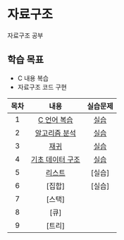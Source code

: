 # 자료구조
자료구조 공부

## 학습 목표
- C 내용 복습
- 자료구조 코드 구현

| 목차 | 내용 | 실습문제 |
|:---:|:---:|:---:|
| 1 |  [C 언어 복습](https://github.com/kyeong-hyeok/Study/tree/main/%EC%9E%90%EB%A3%8C%EA%B5%AC%EC%A1%B0/C%20%EC%96%B8%EC%96%B4%20%EB%B3%B5%EC%8A%B5) | [실습](https://github.com/kyeong-hyeok/Study/blob/main/%EC%9E%90%EB%A3%8C%EA%B5%AC%EC%A1%B0/C%20%EC%96%B8%EC%96%B4%20%EB%B3%B5%EC%8A%B5/C%20%EC%96%B8%EC%96%B4%20%EB%B3%B5%EC%8A%B5%20%EC%8B%A4%EC%8A%B5%20%EB%AC%B8%EC%A0%9C.pdf) |
| 2 | [알고리즘 분석](https://github.com/kyeong-hyeok/Study/tree/main/%EC%9E%90%EB%A3%8C%EA%B5%AC%EC%A1%B0/%EC%95%8C%EA%B3%A0%EB%A6%AC%EC%A6%98%20%EB%B6%84%EC%84%9D) | [실습](https://github.com/kyeong-hyeok/Study/blob/main/%EC%9E%90%EB%A3%8C%EA%B5%AC%EC%A1%B0/%EC%95%8C%EA%B3%A0%EB%A6%AC%EC%A6%98%20%EB%B6%84%EC%84%9D/%EC%95%8C%EA%B3%A0%EB%A6%AC%EC%A6%98%20%EB%B6%84%EC%84%9D%20%EC%8B%A4%EC%8A%B5%20%EB%AC%B8%EC%A0%9C.pdf) |
| 3 | [재귀](https://github.com/kyeong-hyeok/Study/tree/main/%EC%9E%90%EB%A3%8C%EA%B5%AC%EC%A1%B0/%EC%9E%AC%EA%B7%80) | [실습](https://github.com/kyeong-hyeok/Study/blob/main/%EC%9E%90%EB%A3%8C%EA%B5%AC%EC%A1%B0/%EC%9E%AC%EA%B7%80/%EC%9E%AC%EA%B7%80%20%EC%8B%A4%EC%8A%B5%20%EB%AC%B8%EC%A0%9C.pdf) |
| 4 | [기초 데이터 구조](https://github.com/kyeong-hyeok/Study/tree/main/%EC%9E%90%EB%A3%8C%EA%B5%AC%EC%A1%B0/%EA%B8%B0%EC%B4%88%20%EB%8D%B0%EC%9D%B4%ED%84%B0%20%EA%B5%AC%EC%A1%B0%20-%20%EB%B0%B0%EC%97%B4) | [실습](https://github.com/kyeong-hyeok/Study/blob/main/%EC%9E%90%EB%A3%8C%EA%B5%AC%EC%A1%B0/%EA%B8%B0%EC%B4%88%20%EB%8D%B0%EC%9D%B4%ED%84%B0%20%EA%B5%AC%EC%A1%B0%20-%20%EB%B0%B0%EC%97%B4/%EA%B8%B0%EC%B4%88%20%EB%8D%B0%EC%9D%B4%ED%84%B0%20%EA%B5%AC%EC%A1%B0%20-%20%EB%B0%B0%EC%97%B4%20%EC%8B%A4%EC%8A%B5%20%EB%AC%B8%EC%A0%9C.pdf) |
| 5 | [리스트](https://github.com/kyeong-hyeok/Study/tree/main/%EC%9E%90%EB%A3%8C%EA%B5%AC%EC%A1%B0/%EB%A6%AC%EC%8A%A4%ED%8A%B8) | [실습] |
| 6 | [집합] | [실습] |
| 7 | [스택] |
| 8 | [큐] |
| 9 | [트리] |
